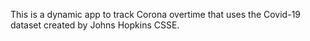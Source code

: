 This is a dynamic app to track Corona overtime that uses the Covid-19 dataset created by Johns Hopkins CSSE.

